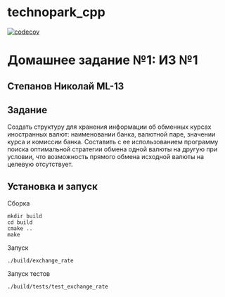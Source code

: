 # technopark_cpp

[![codecov](https://codecov.io/gh/KodKio/technopark_cpp/branch/homework_1/graph/badge.svg?token=WIOT1V91VL)](https://codecov.io/gh/KodKio/technopark_cpp)

# Домашнее задание №1: ИЗ №1

## Степанов Николай ML-13

## Задание

Создать структуру для хранения информации об обменных курсах иностранных валют: наименовании банка, валютной паре, значении курса и комиссии банка. Составить с ее использованием программу поиска оптимальной стратегии обмена одной валюты на другую при условии, что возможность прямого обмена исходной валюты на целевую отсутствует.

## Установка и запуск

Сборка

```
mkdir build
cd build
cmake ..
make
```

Запуск

```
./build/exchange_rate
```


Запуск тестов

```
./build/tests/test_exchange_rate
```
